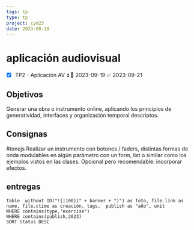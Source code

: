 ```yaml
---
tags: tp
type: tp
project: cym23
date: 2023-08-19
---
```


# aplicación audiovisual

- [x] TP2  - Aplicación AV ⏫ 📅 2023-09-19 ✅ 2023-09-21


## Objetivos

Generar una obra o instrumento online, aplicando los principios de generatividad, interfaces y organización temporal descriptos.

## Consignas
#tonejs
Realizar un instrumento con botones / faders, distintas formas de onda modulables en algún parámetro con un form, list o similar como los ejemplos vistos en las clases. Opcional pero recomendable: incorporar efectos.

## entregas


```dataview
Table  without ID("![|100](" + banner + ")") as foto, file.link as name, file.ctime as creación, tags,  publish as "año", unit
WHERE contains(type,"exercise")
WHERE contains(publish,2023)
SORT Status DESC
```